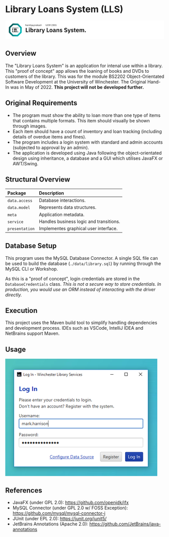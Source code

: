 # Library Loans System (LLS)

![Banner (Decorative)](./docs/lls-banner.png)

## Overview

The "Library Loans System" is an application for intenal use within a library. This
"proof of concept" app allows the loaning of books and DVDs to customers of the library.
This was for the module BS2202 Object-Orientated Software Development at the University
of Winchester. The Original Hand-In was in May of 2022. **This project will not be**
**developed further.**

## Original Requirements

* The program must show the ability to loan more than one type of items that contains
multiple formats. This item should visually be shown through images.
* Each item should have a count of inventory and loan tracking (including details of
overdue items and fines).
* The program includes a login system with standard and admin accounts (subjected to
approval by an admin).
* The application is developed using Java following the object-orientated design using
inheritance, a database and a GUI which utilises JavaFX or AWT/Swing.

## Structural Overview

| Package        | Description                             |
| :------------- | :-------------------------------------- |
| `data.access`  | Database interactions.                  |
| `data.model`   | Represents data structures.             |
| `meta`         | Application metadata.                   |
| `service`      | Handles business logic and transitions. |
| `presentation` | Implementes graphical user interface.   |

## Database Setup

This program uses the MySQL Database Connector. A single SQL file can be used to build the
database (`./data/library.sql`) by running through the MySQL CLI or Workshop.

As this is a "proof of concept", login credentials are stored in the `DatabaseCredentials`
class. _This is not a secure way to store credentials. In production, you would use an_
_ORM instead of interacting with the driver directly._

## Execution

This project uses the Maven build tool to simplify handling dependencies and development
process. IDEs such as VSCode, IntelliJ IDEA and NetBrains support Maven.

## Usage

![Login Window](./docs/lls-login.PNG)




## References

* JavaFX (under GPL 2.0): <https://github.com/openjdk/jfx>
* MySQL Connector (under GPL 2.0 w/ FOSS Exception): <https://github.com/mysql/mysql-connector-j>
* JUnit (under EPL 2.0): <https://junit.org/junit5/>
* JetBrains Annotations (Apache 2.0): <https://github.com/JetBrains/java-annotations>
